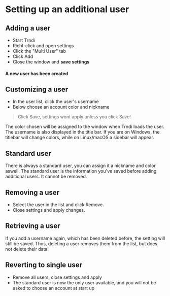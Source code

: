 
# Setting up an additional user

## Adding a user
* Start Trndi
* Richt-click and open settings
* Click the "Multi User" tab
* Click Add
* Close the window and __save settings__
#### A new user has been created

## Customizing a user
* In the user list, click the user's username
* Below choose an account color and nickname
> Click Save, settings wont apply unless you click Save!

The color chosen will be assigned to the window when Trndi loads the user.
The username is also displayed in the title bar.
If you are on Windows, the titlebar will change colors, while on Linux/macOS a sidebar will appear.

## Standard user
There is always a standard user, you can assign it a nickname and color aswell. The standard user is the information you've saved before adding additional users. It cannot be removed.

## Removing a user
* Select the user in the list and click Remove. 
* Close settings and apply changes.

## Retrieving a user
If you add a username again, which has been deleted before, the setting will still be saved. Thus, deleting a user removes them from the list, but does not delete their data!

## Reverting to single user
* Remove all users, close settings and apply
* The standard user is now the only user available, and you will not be asked to choose an account at start up